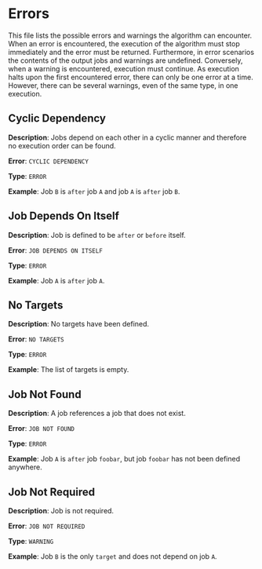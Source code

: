 # Errors

This file lists the possible errors and warnings the algorithm can encounter. When an error is encountered, the
execution of the algorithm must stop immediately and the error must be returned. Furthermore, in error scenarios the
contents of the output jobs and warnings are undefined. Conversely, when a warning is encountered, execution must
continue. As execution halts upon the first encountered error, there can only be one error at a time. However, there can
be several warnings, even of the same type, in one execution.

## Cyclic Dependency

**Description**: Jobs depend on each other in a cyclic manner and therefore no execution order can be found.

**Error**: `CYCLIC DEPENDENCY`

**Type**: `ERROR`

**Example**: Job `B` is `after` job `A` and job `A` is `after` job `B`.

## Job Depends On Itself

**Description**: Job is defined to be `after` or `before` itself.

**Error**: `JOB DEPENDS ON ITSELF`

**Type**: `ERROR`

**Example**: Job `A` is `after` job `A`.

## No Targets

**Description**: No targets have been defined.

**Error**: `NO TARGETS`

**Type**: `ERROR`

**Example**: The list of targets is empty.

## Job Not Found

**Description**: A job references a job that does not exist.

**Error**: `JOB NOT FOUND`

**Type**: `ERROR`

**Example**: Job `A` is `after` job `foobar`, but job `foobar` has not been defined anywhere.

## Job Not Required

**Description**: Job is not required.

**Error**: `JOB NOT REQUIRED`

**Type**: `WARNING`

**Example**: Job `B` is the only `target` and does not depend on job `A`.
